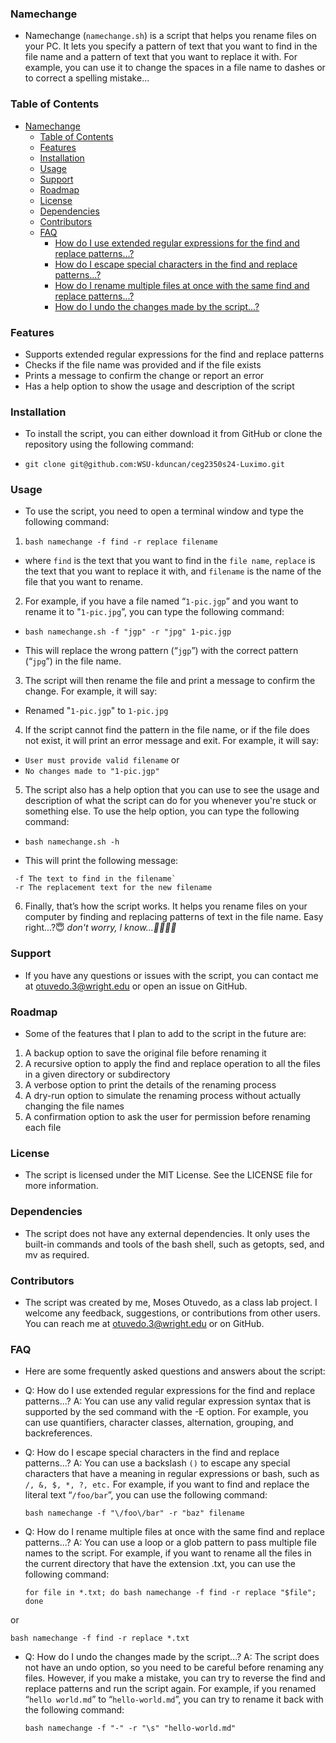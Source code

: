 ### Namechange
- Namechange (`namechange.sh`) is a script that helps you rename files on your PC. It lets you specify a pattern of text that you want to find in the file name and a pattern of text that you want to replace it with. For example, you can use it to change the spaces in a file name to dashes or to correct a spelling mistake...

### Table of Contents

- [Namechange](#Namechange)
    - [Table of Contents](#table-of-contents)
    - [Features](#features)
    - [Installation](#installation)
    - [Usage](#usage)
    - [Support](#support)
    - [Roadmap](#roadmap)
    - [License](#license)
    - [Dependencies](#dependencies)
    - [Contributors](#contributors)
    - [FAQ](#faq)
        - [How do I use extended regular expressions for the find and replace patterns...?](#how-do-I-use-extended-regular-expressions-for-the-find-and-replace-patterns...?)
        - [How do I escape special characters in the find and replace patterns...?](#how-do-I-escape-special-characters-in-the-find-and-replace-patterns...?)
        - [How do I rename multiple files at once with the same find and replace patterns...?](#how-do-I-rename-multiple-files-with-the-same-find-and-replace-patterns...?)
        - [How do I undo the changes made by the script...?](#how-do-I-undo-the-changes-made-by-the-script...?)

### Features
- Supports extended regular expressions for the find and replace patterns
- Checks if the file name was provided and if the file exists
- Prints a message to confirm the change or report an error
- Has a help option to show the usage and description of the script


### Installation
- To install the script, you can either download it from GitHub or clone the repository using the following command:

- `git clone git@github.com:WSU-kduncan/ceg2350s24-Luximo.git`


### Usage
- To use the script, you need to open a terminal window and type the following command:

1. `bash namechange -f find -r replace filename`
- where `find` is the text that you want to find in the `file name`, `replace` is the text that you want to replace it with, and `filename` is the name of the file that you want to rename.

2. For example, if you have a file named “`1-pic.jgp`” and you want to rename it to "`1-pic.jpg`”, you can type the following command:

-  `bash namechange.sh -f "jgp" -r "jpg" 1-pic.jgp`

- This will replace the wrong pattern (“`jgp`”) with the correct pattern (“`jpg`”) in the file name.

3. The script will then rename the file and print a message to confirm the change. For example, it will say:

- Renamed "`1-pic.jgp`" to `1-pic.jpg`

4. If the script cannot find the pattern in the file name, or if the file does not exist, it will print an error message and exit. For example, it will say:

- `User must provide valid filename`
or
- `No changes made to "1-pic.jgp"`

5. The script also has a help option that you can use to see the usage and description of what the script can do for you whenever you're stuck or something else. To use the help option, you can type the following command:

- `bash namechange.sh -h`

- This will print the following message:

```Usage: namechange -f find -r replace filename
 -f The text to find in the filename`
 -r The replacement text for the new filename
 ```
6. Finally, that’s how the script works. It helps you rename files on your computer by finding and replacing patterns of text in the file name. Easy right...?😇 *don't worry, I know...🫱🏾‍🫲🏼*

### Support
- If you have any questions or issues with the script, you can contact me at otuvedo.3@wright.edu or open an issue on GitHub.

### Roadmap
- Some of the features that I plan to add to the script in the future are:

1. A backup option to save the original file before renaming it
2. A recursive option to apply the find and replace operation to all the files in a given directory or subdirectory
3. A verbose option to print the details of the renaming process
4. A dry-run option to simulate the renaming process without actually changing the file names
5. A confirmation option to ask the user for permission before renaming each file

### License
- The script is licensed under the MIT License. See the LICENSE file for more information.

### Dependencies
- The script does not have any external dependencies. It only uses the built-in commands and tools of the bash shell, such as getopts, sed, and mv as required.

### Contributors
- The script was created by me, Moses Otuvedo, as a class lab project. I welcome any feedback, suggestions, or contributions from other users. You can reach me at otuvedo.3@wright.edu or on GitHub.

### FAQ
- Here are some frequently asked questions and answers about the script:

- Q: How do I use extended regular expressions for the find and replace patterns...?
  A: You can use any valid regular expression syntax that is supported by the sed command with the -E option. For example, you can use quantifiers, character classes, alternation, grouping, and backreferences.

- Q: How do I escape special characters in the find and replace patterns...?
  A: You can use a backslash `()` to escape any special characters that have a meaning in regular expressions or bash, such as `/, &, $, *, ?, etc.` For example, if you want to find and replace the literal text “`/foo/bar`”, you can use the following command:

  `bash namechange -f "\/foo\/bar" -r "baz" filename`

- Q: How do I rename multiple files at once with the same find and replace patterns...?
  A: You can use a loop or a glob pattern to pass multiple file names to the script. For example, if you want to rename all the files in the current directory that have the extension .txt, you can use the following command:

  `for file in *.txt; do bash namechange -f find -r replace "$file"; done`

or

  `bash namechange -f find -r replace *.txt`

- Q: How do I undo the changes made by the script...?
  A: The script does not have an undo option, so you need to be careful before renaming any files. However, if you make a mistake, you can try to reverse the find and replace patterns and run the script again. For example, if you renamed “`hello world.md`” to “`hello-world.md`”, you can try to rename it back with the following command:

  `bash namechange -f "-" -r "\s" "hello-world.md"`
